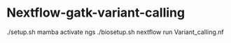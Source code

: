 # Nextflow-gatk-variant-calling

./setup.sh
mamba activate ngs
./biosetup.sh
nextflow run Variant_calling.nf
